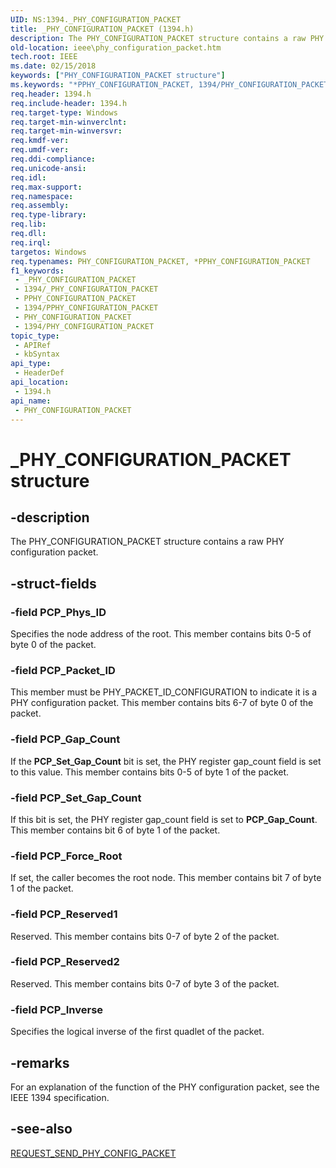 ```yaml
---
UID: NS:1394._PHY_CONFIGURATION_PACKET
title: _PHY_CONFIGURATION_PACKET (1394.h)
description: The PHY_CONFIGURATION_PACKET structure contains a raw PHY configuration packet.
old-location: ieee\phy_configuration_packet.htm
tech.root: IEEE
ms.date: 02/15/2018
keywords: ["PHY_CONFIGURATION_PACKET structure"]
ms.keywords: "*PPHY_CONFIGURATION_PACKET, 1394/PHY_CONFIGURATION_PACKET, 1394/PPHY_CONFIGURATION_PACKET, 1394stct_1d0c74cf-13c7-455d-b51e-5e2f4f2a5c5a.xml, IEEE.phy_configuration_packet, PHY_CONFIGURATION_PACKET, PHY_CONFIGURATION_PACKET structure [Buses], PPHY_CONFIGURATION_PACKET, PPHY_CONFIGURATION_PACKET structure pointer [Buses], _PHY_CONFIGURATION_PACKET"
req.header: 1394.h
req.include-header: 1394.h
req.target-type: Windows
req.target-min-winverclnt: 
req.target-min-winversvr: 
req.kmdf-ver: 
req.umdf-ver: 
req.ddi-compliance: 
req.unicode-ansi: 
req.idl: 
req.max-support: 
req.namespace: 
req.assembly: 
req.type-library: 
req.lib: 
req.dll: 
req.irql: 
targetos: Windows
req.typenames: PHY_CONFIGURATION_PACKET, *PPHY_CONFIGURATION_PACKET
f1_keywords:
 - _PHY_CONFIGURATION_PACKET
 - 1394/_PHY_CONFIGURATION_PACKET
 - PPHY_CONFIGURATION_PACKET
 - 1394/PPHY_CONFIGURATION_PACKET
 - PHY_CONFIGURATION_PACKET
 - 1394/PHY_CONFIGURATION_PACKET
topic_type:
 - APIRef
 - kbSyntax
api_type:
 - HeaderDef
api_location:
 - 1394.h
api_name:
 - PHY_CONFIGURATION_PACKET
---
```


# _PHY_CONFIGURATION_PACKET structure


## -description

The PHY_CONFIGURATION_PACKET structure contains a raw PHY configuration packet.

## -struct-fields

### -field PCP_Phys_ID

Specifies the node address of the root. This member contains bits 0-5 of byte 0 of the packet.

### -field PCP_Packet_ID

This member must be PHY_PACKET_ID_CONFIGURATION to indicate it is a PHY configuration packet. This member contains bits 6-7 of byte 0 of the packet.

### -field PCP_Gap_Count

If the <b>PCP_Set_Gap_Count</b> bit is set, the PHY register gap_count field is set to this value. This member contains bits 0-5 of byte 1 of the packet.

### -field PCP_Set_Gap_Count

If this bit is set, the PHY register gap_count field is set to <b>PCP_Gap_Count</b>. This member contains bit 6 of byte 1 of the packet.

### -field PCP_Force_Root

If set, the caller becomes the root node. This member contains bit 7 of byte 1 of the packet.

### -field PCP_Reserved1

Reserved. This member contains bits 0-7 of byte 2 of the packet.

### -field PCP_Reserved2

Reserved. This member contains bits 0-7 of byte 3 of the packet.

### -field PCP_Inverse

Specifies the logical inverse of the first quadlet of the packet.

## -remarks

For an explanation of the function of the PHY configuration packet, see the IEEE 1394 specification.

## -see-also

<a href="https://msdn.microsoft.com/library/windows/hardware/ff537661">REQUEST_SEND_PHY_CONFIG_PACKET</a>

